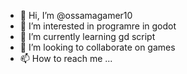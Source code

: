 - 👋 Hi, I’m @ossamagamer10
- 👀 I’m interested in programre in godot
- 🌱 I’m currently learning gd script
- 💞️ I’m looking to collaborate on games
- 📫 How to reach me ...

<!---
ossamagamer10/ossamagamer10 is a ✨ special ✨ repository because its `README.md` (this file) appears on your GitHub profile.
You can click the Preview link to take a look at your changes.
--->
